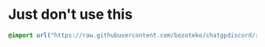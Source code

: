 # Just don't use this

```css
@import url("https://raw.githubusercontent.com/bozoteko/chatgpdiscord/refs/heads/main/vencord.css")
```
